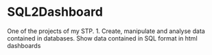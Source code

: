 # SQL2Dashboard
One of the projects of my STP.  1. Create, manipulate and analyse data contained in databases. Show data contained in SQL format in html dashboards
